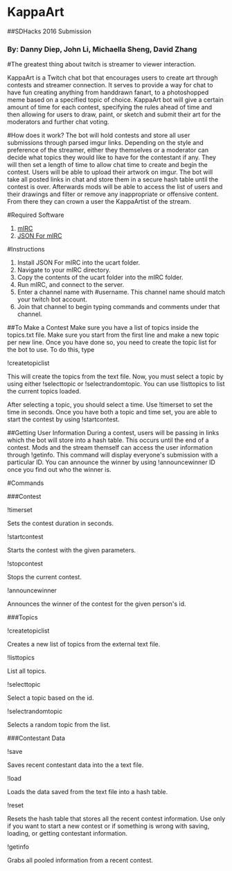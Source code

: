 # KappaArt
##SDHacks 2016 Submission
### By: Danny Diep, John Li, Michaella Sheng, David Zhang

#The greatest thing about twitch is streamer to viewer interaction.

KappaArt is a Twitch chat bot that encourages users to create art through contests and streamer connection. It serves to provide a way for chat to have fun creating anything 
from handdrawn fanart, to a photoshopped meme based on a specified topic of choice. KappaArt bot will give a certain amount of time for
each contest, specifying the rules ahead of time and then allowing for users to draw, paint, or sketch and submit their art for the moderators and further chat voting.  


#How does it work?
The bot will hold contests and store all user submissions through parsed imgur links. Depending on the style and preference of the streamer, either they themselves or a moderator can decide what topics they would like to
have for the contestant if any. They will then set a length of time to allow chat time to create and begin the contest. Users will be able to upload their
artwork on imgur. The bot will take all posted links in chat and store them in a secure hash table until the contest is over. Afterwards mods will be able to access
the list of users and their drawings and filter or remove any inappropriate or offensive content. From there they can crown a user the KappaArtist of the stream.

#Required Software
1. [mIRC](http://www.mirc.com/)
2. [JSON For mIRC](https://github.com/SReject/JSON-For-Mirc)

#Instructions
1. Install JSON For mIRC into the ucart folder.
2. Navigate to your mIRC directory.
2. Copy the contents of the ucart folder into the mIRC folder.
3. Run mIRC, and connect to the server. 
4. Enter a channel name with #username. This channel name should match your twitch bot account.
5. Join that channel to begin typing commands and comments under that channel.

##To Make a Contest
Make sure you have a list of topics inside the topics.txt file. Make sure you start from the first line and make a new topic per new line. Once you have done so, you need to create the topic list for the bot to use. To do this, type

!createtopiclist

This will create the topics from the text file. Now, you must select a topic by using either !selecttopic or !selectrandomtopic. You can use !listtopics to list the current topics loaded.

After selecting a topic, you should select a time. Use !timerset to set the time in seconds. Once you have both a topic and time set, you are able to start the contest by using !startcontest.

##Getting User Information
During a contest, users will be passing in links which the bot will store into a hash table. This occurs until the end of a contest. Mods and the stream themself can access the user information through !getinfo. This command will display everyone's submission with a particular ID. You can announce the winner by using !announcewinner ID once you find out who the winner is. 

#Commands

###Contest

!timerset <seconds>

Sets the contest duration in seconds.

!startcontest

Starts the contest with the given parameters.

!stopcontest

Stops the current contest.

!announcewinner <id>

Announces the winner of the contest for the given person's id.
 
###Topics

!createtopiclist

Creates a new list of topics from the external text file.

!listtopics

List all topics.

!selecttopic <id>

Select a topic based on the id.

!selectrandomtopic

Selects a random topic from the list.
 
###Contestant Data

!save

Saves recent contestant data into the a text file.

!load

Loads the data saved from the text file into a hash table.

!reset

Resets the hash table that stores all the recent contest information. Use only if you want to start a new contest or if something is wrong with saving, loading, or getting contestant information.

!getinfo

Grabs all pooled information from a recent contest.
